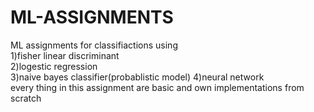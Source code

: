# ML-ASSIGNMENTS
ML assignments for classifiactions using <br>
1)fisher linear discriminant<br>
2)logestic regression<br>
3)naive bayes classifier(probablistic model)
4)neural network<br>
every thing in this assignment are basic and own implementations from scratch
